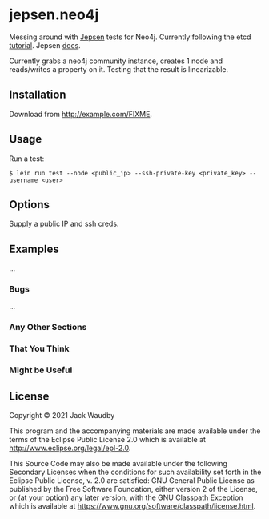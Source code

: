 # jepsen.neo4j

Messing around with [Jepsen](https://jepsen.io/) tests for Neo4j. 
Currently following the etcd [tutorial](https://github.com/jepsen-io/jepsen/tree/main/doc/tutorial).
Jepsen [docs](https://cljdoc.org/d/jepsen/jepsen/0.1.15/api/jepsen).

Currently grabs a neo4j community instance, creates 1 node and reads/writes a property on it.
Testing that the result is linearizable.

## Installation

Download from http://example.com/FIXME.

## Usage

Run a test:

    $ lein run test --node <public_ip> --ssh-private-key <private_key> --username <user>

## Options

Supply a public IP and ssh creds.

## Examples

...

### Bugs

...

### Any Other Sections
### That You Think
### Might be Useful

## License

Copyright © 2021 Jack Waudby

This program and the accompanying materials are made available under the
terms of the Eclipse Public License 2.0 which is available at
http://www.eclipse.org/legal/epl-2.0.

This Source Code may also be made available under the following Secondary
Licenses when the conditions for such availability set forth in the Eclipse
Public License, v. 2.0 are satisfied: GNU General Public License as published by
the Free Software Foundation, either version 2 of the License, or (at your
option) any later version, with the GNU Classpath Exception which is available
at https://www.gnu.org/software/classpath/license.html.

